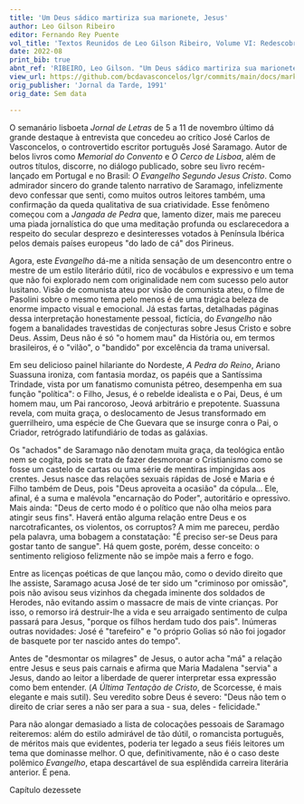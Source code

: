 ```yaml
---
title: 'Um Deus sádico martiriza sua marionete, Jesus'
author: Leo Gilson Ribeiro
editor: Fernando Rey Puente
vol_title: 'Textos Reunidos de Leo Gilson Ribeiro, Volume VI: Redescobrindo Portugal: perfis e depoimentos de alguns escritores portugueses'
date: 2022-08
print_bib: true
abnt_ref: 'RIBEIRO, Leo Gilson. "Um Deus sádico martiriza sua marionete, Jesus". In PUENTE, Fernando Rey (org.) <em>Textos Reunidos de Leo Gilson Ribeiro, Volume 6: Redescobrindo Portugal: perfis e depoimentos de alguns escritores portugueses</em>, 2022. Publicação original: Jornal da Tarde, 1991, Sem data. URL: <a href="yml_view_url">https://github.com/bcdavasconcelos/lgr/commits/main/docs/markdown/volume-6/16-jose-saramago/01-um-deus-sadico-martiriza-sua-marionete-jesus</a>'
view_url: https://github.com/bcdavasconcelos/lgr/commits/main/docs/markdown/volume-6/16-jose-saramago/01-um-deus-sadico-martiriza-sua-marionete-jesus
orig_publisher: 'Jornal da Tarde, 1991'
orig_date: Sem data

---
```


O semanário lisboeta *Jornal de Letras* de 5 a 11 de novembro último dá grande destaque à entrevista que concedeu ao crítico José Carlos de Vasconcelos, o controvertido escritor português José Saramago. Autor de belos livros como *Memorial do Convento* e *O Cerco de Lisboa*, além de outros títulos, discorre, no diálogo publicado, sobre seu livro recém-lançado em Portugal e no Brasil: *O Evangelho Segundo Jesus Cristo*. Como admirador sincero do grande talento narrativo de Saramago, infelizmente devo confessar que senti, como muitos outros leitores também, uma confirmação da queda qualitativa de sua criatividade. Esse fenômeno começou com a *Jangada de Pedra* que, lamento dizer, mais me pareceu uma piada jornalística do que uma meditação profunda ou esclarecedora a respeito do secular desprezo e desinteresses votados à Península Ibérica pelos demais países europeus "do lado de cá" dos Pirineus.

Agora, este *Evangelho* dá-me a nítida sensação de um desencontro entre o mestre de um estilo literário dútil, rico de vocábulos e expressivo e um tema que não foi explorado nem com originalidade nem com sucesso pelo autor lusitano. Visão de comunista ateu por visão de comunista ateu, o filme de Pasolini sobre o mesmo tema pelo menos é de uma trágica beleza de enorme impacto visual e emocional. Já estas fartas, detalhadas páginas dessa interpretação honestamente pessoal, fictícia, do *Evangelho* não fogem a banalidades travestidas de conjecturas sobre Jesus Cristo e sobre Deus. Assim, Deus não é só "o homem mau" da História ou, em termos brasileiros, é o "vilão", o "bandido" por excelência da trama universal.

Em seu delicioso painel hilariante do Nordeste, *A Pedra do Reino*, Ariano Suassuna ironiza, com fantasia mordaz, os papéis que a Santíssima Trindade, vista por um fanatismo comunista pétreo, desempenha em sua função "política": o Filho, Jesus, é o rebelde idealista e o Pai, Deus, é um homem mau, um Pai rancoroso, Jeová arbitrário e prepotente. Suassuna revela, com muita graça, o deslocamento de Jesus transformado em guerrilheiro, uma espécie de Che Guevara que se insurge conra o Pai, o Criador, retrógrado latifundiário de todas as galáxias.

Os "achados" de Saramago não denotam muita graça, da teológica então nem se cogita, pois se trata de fazer desmoronar o Cristianismo como se fosse um castelo de cartas ou uma série de mentiras impingidas aos crentes. Jesus nasce das relações sexuais rápidas de José e Maria e é Filho também de Deus, pois "Deus aproveita a ocasião" da cópula... Ele, afinal, é a suma e malévola "encarnação do Poder", autoritário e opressivo. Mais ainda: "Deus de certo modo é o político que não olha meios para atingir seus fins". Haverá então alguma relação entre Deus e os narcotraficantes, os violentos, os corruptos? A mim me pareceu, perdão pela palavra, uma bobagem a constatação: "É preciso ser-se Deus para gostar tanto de sangue". Há quem goste, porém, desse conceito: o sentimento religioso felizmente não se impõe mais a ferro e fogo.

Entre as licenças poéticas de que lançou mão, como o devido direito que lhe assiste, Saramago acusa José de ter sido um "criminoso por omissão", pois não avisou seus vizinhos da chegada iminente dos soldados de Herodes, não evitando assim o massacre de mais de vinte crianças. Por isso, o remorso irá destruir-lhe a vida e seu arraigado sentimento de culpa passará para Jesus, "porque os filhos herdam tudo dos pais". Inúmeras outras novidades: José é "tarefeiro" e "o próprio Golias só não foi jogador de basquete por ter nascido antes do tempo".

Antes de "desmontar os milagres" de Jesus, o autor acha "má" a relação entre Jesus e seus pais carnais e afirma que Maria Madalena "servia" a Jesus, dando ao leitor a liberdade de querer interpretar essa expressão como bem entender. (*A Última Tentação de Cristo*, de Scorcesse, é mais elegante e mais sutil). Seu veredito sobre Deus é severo: "Deus não tem o direito de criar seres a não ser para a sua - sua, deles - felicidade."

Para não alongar demasiado a lista de colocações pessoais de Saramago reiteremos: além do estilo admirável de tão dútil, o romancista português, de méritos mais que evidentes, poderia ter legado a seus fiéis leitores um tema que dominasse melhor. O que, definitivamente, não é o caso deste polêmico *Evangelho*, etapa descartável de sua esplêndida carreira literária anterior. É pena.

Capítulo dezessete
